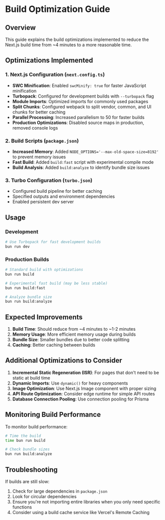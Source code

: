 # Build Optimization Guide

## Overview
This guide explains the build optimizations implemented to reduce the Next.js build time from ~4 minutes to a more reasonable time.

## Optimizations Implemented

### 1. Next.js Configuration (`next.config.ts`)
- **SWC Minification**: Enabled `swcMinify: true` for faster JavaScript minification
- **Turbopack**: Configured for development builds with `--turbopack` flag
- **Module Imports**: Optimized imports for commonly used packages
- **Split Chunks**: Configured webpack to split vendor, common, and UI chunks for better caching
- **Parallel Processing**: Increased parallelism to 50 for faster builds
- **Production Optimizations**: Disabled source maps in production, removed console logs

### 2. Build Scripts (`package.json`)
- **Increased Memory**: Added `NODE_OPTIONS='--max-old-space-size=8192'` to prevent memory issues
- **Fast Build**: Added `build:fast` script with experimental compile mode
- **Build Analysis**: Added `build:analyze` to identify bundle size issues

### 3. Turbo Configuration (`turbo.json`)
- Configured build pipeline for better caching
- Specified outputs and environment dependencies
- Enabled persistent dev server

## Usage

### Development
```bash
# Use Turbopack for fast development builds
bun run dev
```

### Production Builds
```bash
# Standard build with optimizations
bun run build

# Experimental fast build (may be less stable)
bun run build:fast

# Analyze bundle size
bun run build:analyze
```

## Expected Improvements

1. **Build Time**: Should reduce from ~4 minutes to ~1-2 minutes
2. **Memory Usage**: More efficient memory usage during builds
3. **Bundle Size**: Smaller bundles due to better code splitting
4. **Caching**: Better caching between builds

## Additional Optimizations to Consider

1. **Incremental Static Regeneration (ISR)**: For pages that don't need to be static at build time
2. **Dynamic Imports**: Use `dynamic()` for heavy components
3. **Image Optimization**: Use Next.js Image component with proper sizing
4. **API Route Optimization**: Consider edge runtime for simple API routes
5. **Database Connection Pooling**: Use connection pooling for Prisma

## Monitoring Build Performance

To monitor build performance:
```bash
# Time the build
time bun run build

# Check bundle sizes
bun run build:analyze
```

## Troubleshooting

If builds are still slow:
1. Check for large dependencies in `package.json`
2. Look for circular dependencies
3. Ensure you're not importing entire libraries when you only need specific functions
4. Consider using a build cache service like Vercel's Remote Caching

